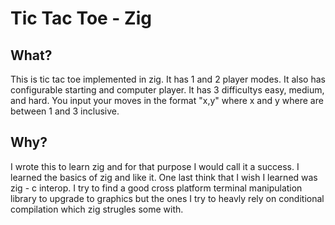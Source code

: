 # Tic Tac Toe - Zig

## What?

This is tic tac toe implemented in zig. It has 1 and 2 player modes. It also has configurable starting and computer player. It has 3 difficultys easy, medium, and hard.
You input your moves in the format "x,y" where x and y where are between 1 and 3 inclusive.

## Why?

I wrote this to learn zig and for that purpose I would call it a success. I learned the basics of zig and like it. One last think that I wish I learned was zig - c interop. I try to find a good cross platform terminal manipulation library to upgrade to graphics but the ones I try to heavly rely on conditional compilation which zig strugles some with.
